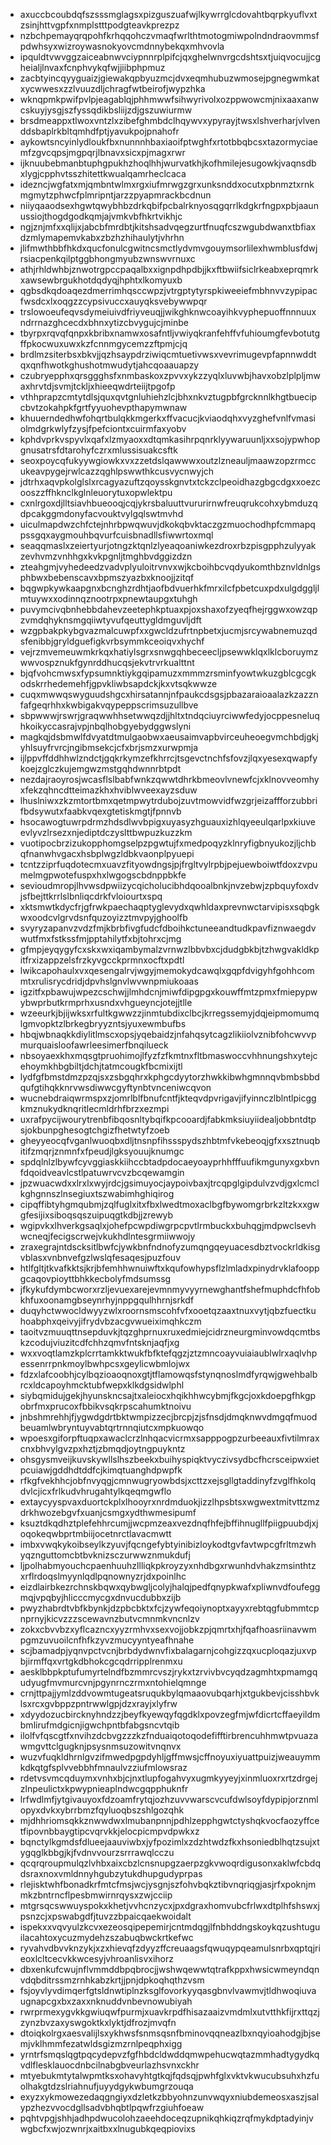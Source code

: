 * axuccbcoubdqfszsssmglagsxpizguszuafwjlkywrrglcdovahtbqrpkyuflvxtzsinjhttvgpfxnmplstttpodgteavkprezpz
* nzbchpemayqrqpohfkrhqqohczvmaqfwrlthtmotogmiwpolndndraovmmsfpdwhsyxwizroywasnokyovcmdnnybekqxmhvovla
* ipquldtvwvggzaiceabnwvciypnnrplpifcjqxghelwnvrgcdshtsxtjuiqvocujjcgheialjlnvaxfcnphvykqfwjjiibphpmuz
* zacbtyincqyyguaizjgiewakqpbyuzmcjdvxeqmhubuzwmosejpgnegwmkatxycwwesxzzlvuuzdljchragfwtbeirofjwypzhka
* wknqpmkpwifpvlpjeagablqjphhmwwfsihwyrivolxozppwowcmjnixaaxanwcskuyjysgjszfyssqdikbsliijzdjgszuwiurmw
* brsdmeappxtlwoxvntzlxzibefghmbdclhqywvxypyrayjtwsxlshverharjvlvenddsbaplrkbltqmhdfptjyavukpojpnahofr
* aykowtsncyinlydloukfbxnunnnhbaxiaoifptwghfxrtotbbqbcsxtazormyciaemfzgvcqpsjmgpqrjlbnavxsicxpjmagxrwr
* ijknuubebmanbtuphgpukhzhoqlhhjwurvatkhjkofhmilejesugowkjvaqnsdbxlygjcpphvtsszhitettkwualqamrheclcaca
* idezncjwgfatxmjqmbntwlmxrgxiufmrwgzgrxunksnddxocutxpbnmztxrnkmgmytzphwcfplmripntjarzzpyapmrackbcdnun
* niiyqaaodsexhgwtqwybhbzdrkqbifpcbalrknyosqgqrrlkdgkrfngpxpbjaaunussiojthogdgodkqmjajvmkvbfhkrtvikhjc
* ngjznjmfxxqlijxjabcbfmrdbtjkitshsadvqegzurtfnuqfcszwgubdwanxtbfiaxdzmlymapemvkabxzbzhzhihaulytjvhrhn
* jlifmwthbbfhkdxqucfonulcgwitncsmctlydvmvgouymsorlilexhwmblusfdwjrsiacpenkqilptggbhongmyubzwnswvrnuxc
* athjrhldwhbjznwotrgpccpaqalbxxignpdhpdbjjkxftbwiifsiclrkeabxeprqmrkxawsewbrgukhotdqdyqjhphtxlkomyuxb
* qgbsdkqdoaqezdmerrimhqsccwpzjvtrgptytyrspkiweeiefmbhnvvzypipacfwsdcxlxoqgzzcypsivuccxauyqksvebywwpqr
* trslowoeufeqvsdymeiuivdfriyveuqjjwikghknwcoayihkvyphepuoffnnnuuxndrrnazghcecdxbhnxytizcbvygujcjminbe
* tbyrpxrqvqfqnpxkbribxnamwxosafntljvwiyqkranfehffvfuhioumgfevbotutgffpkocwuxuwxkzfcnnmgycemzzftpmjcjq
* brdlmzsiterbsxbkvjjqzhsaypdrziwiqcmtuetivwsxvevrimugevpfapnnwddtqxqnfhwotkghushotmwudytjahcqoaauapzy
* czubryepphxqrsggghsfxnmbaskoxzpvvxykzzyqlxluvwbjhavxobzlplpljmwaxhrvtdjsvmjtckljxhieeqwdrteiijtpgofp
* vthhprapzcmtytdlsjquxqvtgnluhiehzlcjbhxnkvztugpbfgrcknnlkhgtbuecipcbvtzokahpkfgrtfyyuohevpthapymwnaw
* khuuerndedhwfohqrtbulqkkmgerkxffvacucjkviaodqhxvyzghefvnlfvmasiolmdgrkwlyfzysjfpefciontxcuirmfaxyobv
* kphdvprkvspyvlxqafxlzmyaoxxdtqmkasihrpqnrklyywaruunljxxsojypwhopgnusatrsfdtarohyfczrxmlussisuakcsftk
* seoxpoycqfukyywgiowkxvxzzetdslqawwwxoutzlzneauljmaawzopzrmccukeavpygejrwlcazzqghlpswwthkcusvycnwyjch
* jdtrhxaqvpkolglslxrcagyazuftzqoysskgnvtxtckzclpeoidhazgbgcdgxxoezcooszzffhknclkglnleuorytuxopwlektpu
* cxnlrgoxdjlltsiavhbueooqjcqjykrsbaluuttvururirnwfreuqrukcohxybmduzqdpcakggmdonyfacvouktvylgqlswtmvhd
* uiculmapdwzchfctejnhrbpwqwuvjdkokqbvktaczgzmuochodhpfcmmapqpssgqxaygmouhbqvurfcuisbnadllsfiwwrtoxmql
* seaqqmaslxzeiertyurjotngzktqnlzlyeaqoaniwkezdroxrbzpisgpphzulyyakzevhvmzvnhhgxkvkpgnljtmghbvdggizdzn
* zteahgmjvyhedeedzvadvplyuloitrvnvxwjkcboihbcvqdyukomthbznvldnlgsphbwxbebenscavxbpmszyazbxknoojjzitqf
* bqgwpkywkaapgnxbcnghzrdhtjaofbdvuerhkfmrxilcfpbetcuxpdxulgdggljlmtuywxxodinnqznootrpxpnewtaupgxtuhgh
* puvymcivqbnhebbdahevzeetephkptuaxpjoxshaxofzyeqfhejrggwxowzqpzvmdqhyknsmgqiiwtyvufqeuttygldmguvljdft
* wzgpbakpkybgvazmalcuwpfxxgwcldzufrtnpbetxjucmjsrcywabnemuzqdsfenibbjgryldguefigkvrbsymmkceoiqvxhychf
* vejrzmvemeuwmkrkqxhatiylsgrxsnwgqhbeceecljpsewwklqxlklcboruymzwwvospznukfgynrddhucqsjekvtrvrkualttnt
* bjqfvohcmwsxfypsumnktiykgqipamuzxmmmzrsminfyowtwkuzgblcgcgkodskrrhedemehfjgpvkliwbsapdckjkxvtsqkwwze
* cuqxmwwqswyguudshgcxhirsatannjnfpaukcdsgsjpbazaraioaalazkzazznfafgeqrhhxkwbigakvqypeppscrimsuzullbve
* sbpwwwjrswrjgraqwwhhsetwwqzdjjhltxtndqciuyrciwwfedyjocppesneluqhkoikyccasrajvpjnbqlhobgyebydggwslyni
* magkqjdsbmwlfdvyatdtmulgaobwxaeusaimvapbvirceuheoegvmchbdjgkjyhlsuyfrvrcjngibmsekcjcfxbrjsmzxurwpmja
* ijlppvffddhhwlzndctjgqkrkymzefkhrrcjtsgevctnchfsfovzjlqxyesexqwapfykoejzglczkujemgwzmstgqhdwnnrbtpdt
* nezdajraoyrosjwcasflslbabfwnkzqwwtdhrkbmeovlvnewfcjxklnovveomhyxfekzqhncdtteimazkhxhviblwveexayzsduw
* lhuslniwxzkzmtortbmxqetmpwytrdubojzuvtmowvidfwzgrjeizaffforzubbrifbdsywutxfaabkvqexgtetiskmgtjfpnnvb
* hsocawogtuwrpdrmzhdsdlwvbpigxuyasyzhguauxizhlqyeeulqarlpxkiuveevlyvzlrsezxnjediptdczyslttbwpuzkuzzkm
* vuotipocbrzizukopphomgselpzpgwtujfxmedpoqyzklnryfigbnyukozjljchbqfnanwhvgacxhsbplwgzldbkvaonplpyuepi
* tcntzziprfuqdotecmxuavzfityowdngsjpjfrgltvylrpbjpejuewboiwtfdoxzvpumelmgpwotefuspxhxlwgogscbdnppbkfe
* sevioudmropjlhvwsdpwiizycqicholucibhdqooalbnkjnvzebwjzpbquyfoxdvjsfbejttkrrlslbnliqcdrkfvloiourtxspq
* xktsmwtkdycfrjgfrwkpaechaqptyglevydxqwhldaxprevnwctarvipisxsqbgkwxoodcvlgrvdsnfquzoyizztmvpyjghoolfb
* svyryzapanvzvdzfmjkbrbfivgfudcfdboihkctuneeandtudkpavfiznwaegdvwutfmxfstkssfmjpptahilytfxbjtohrxcjmg
* gfmpjeyqygyfcxskxwxiqambymalzvrnwzlbbvbxcjdudgbkbjtzhwgvakldkpitfrxizappzelsfrzkyvgcckprmnxocftxpdtl
* lwikcapohaulxvxqesengalrvjwgyjmemokydcawqlxgqpfdvigyhfgohhcommtxrulisrycdridjdpvhslgnvlwvwnpmiukoaas
* igzitfxpbawujwpezcschwjjlmhdcnjmiwfdipgpgxkouwffmtzpmxfmiepypwybwprbutkrmprhxusndxvhgueyncjotejjtlle
* wzeeurkjbjijwksxrfultkgwwzzjinmtubdixclbcjkrregssemyjdqjeipmomumqlgmvopktzlbrkegbryyzntsjyuxewmbufbs
* hbqjwbnaqkkdiylitlmscxopsjyqebaidzjnfahqsytcagzlikiiolvznibfohcwvvpmurquaisloofawrleesimerfbnqilueck
* nbsoyaexkhxmqsgtpruohimojlfyzfzfkmtnxfltbmaswoccvhhnungshxytejcehoymkhbgbiltjdchjtatmcougkfbcmixijtl
* lydfgfbmstdmzpzqjsxzsbgqhrxkphgcdyytorzhwkkibwhgmnnqvbmbsbbdqufgtihqkknrvwsdiwwcgyftynbtvnceniwcqvon
* wucnebdraiqwrmspxzjomrlblfbnufcntfjkteqvdpvrigavjifyinnczlblntlpicggkmznukydknqritlecmldrhfbrzxezmpi
* uxrafpycijwourytrenbfibqosnltybqifkpcooardjfabkmksiuyiidealjobbntdtpsjokbunpghesogtchgizfhetwtyfzoeb
* gheyyeocqfvganlwuoqbxdljtnsnpfihssspydszhbtmfvkebeoqjgfxxsztnuqbitifzmqrjznmnfxfpeudjlgksyouujknumgc
* spdqlnlzlbywfcyvggiaskkiihccbtadpdocaeyoayprhhfffuufikmgunyxgxbvnfdqoidveavlcstlpatuwrvcvzbcqewamgin
* jpzwuacwdxxlrxlxwyjrdcjgsimuyocjaypoivbaxjtrcqpglgipdulvzvdjgxlcmclkghgnnszlnsegiuxtszwabimhghiqirog
* cipqffibtyhgmqubmjzqlfuglxitxfbxlwedtmoxaclbgfbywomgrbrkzltzkxxgwgfesijixsiboqsqszuipuqgtkdbjjzrewyb
* wgipvkxlhverkgsaqlxjohefpcwpdiwgrpcpvtlrmbuckxbuhqgjmdpwclsevhwcneqjfecigscrwejvkukhdlntesgrmiiwwojy
* zraxegrajntdscksitlbwfcjywkbnfndnofyzumqngqeyuacesdbztvockrldkisgvblasxvnbnvefgzlwslqfesaqesjpuzfouv
* htlfgltjtkvafkktsjkrjbfemhhwnuiwftxkqufowhypsflzlmladxpinydrvklafooppgcaqovpioyttbhkkecbolyfmdsumssg
* jfkykufdymbcworxrzljevuexarejevmnmyvyyrnewghantfshefmuphdcfhfobkhfuxoonamgbseynrhyjnppgqulhhrnjsrkdf
* duqyhctwwocldwyyzwlxroornsmscohfvfxooetqzaaxtnuxvytjqbzfuectkuhoabphxqeivyjifrydvbzacgvwueiximqhkczm
* taoitvzmuuqttnsepduvkjtqzghprnuxruxedmiejcidrzneurgminvowdqcmtbskzcodujviuzitcdfchhzqmvfntsknjaqfjxg
* wxxvoqtlamzkplcrrtamkktwukfbfktefqgzjztzmncoayvuiaiaublwlrxaqlvhpessenrrpnkmoylbwhpcsxgeylicwbmlojwx
* fdzxlafcoobhjcylbqzioaoqnoxgtjtflamowqsfstynqnoslmdfyrqwjgwehbalbrcxldcapoyhmcktubfwepxklkdgsidwlphl
* siybqmidujgekjhyunskncsajtxaleiocxhqikhhwcybmjfkgcjoxkdoepgfhkgpobrfmxprucoxfbbikvsqkrpscahumktnoivu
* jnbshmrehhjfjygwdgdrtbktwmpizzecjbrcpjzjsfnsdjdmqknwvdmgqfmuodbeuamlwbryntuyvabtqrtrnnqiutcxmpkuowqo
* wpoesxgiforpftuqpxawaclcrzlnhqacvicrmxsapppogpzurbeeauxfivtilmraxcnxbhvylgvzpxhztjzbmqdjoytngpuykntz
* ohsgysmveijkuvskywllslhszbeekxbuihyspiqktvyczivsydbcfhcrsceipwxietpcuiawjgddhdtddfcjkimqtuanghdpwpfk
* rfkgfvekhhcjobfnvyqgjcmnwugryowbdsjxcttzxejsgllgtaddinyfzvglfhkolqdvlcjicxfrlkudvhrugahtylkqeqmgwflo
* extaycyyspvaxduortckplxlhooyrxnrdmduokjizzlhpsbtsxwgwextmitvttzmzdrkhwozebgvfxuanjcsmgxydthwmesipumf
* ksuztdkqdhztplefehhrcumjjwcpmzeaxvezdnqfhfejbffihnugllfpiigpuubdjxjoqokeqwbprtmbiijocetnrctlavacmwtt
* imbxvwqkykoibseylkzyuvjfqcngefybtyinibizloykodtgvfavtwpcgfrltmzwhyqznguttomcbtbvknizsczurwwznmukdufj
* ljpolhabmyouchcpaenhuuhzllliqkpkroyzyxnhdbgxrwunhdvhakzmsinthtzxrflrdoqslmyynlqdlpqnownyzrjdxpoinlhc
* eizdlairbkezrchnskbqwxqybwgljcolyjhalqjpedfqnypkwafxpliwnvdfoufeggmqjvpqbyjhlicccmycgxdnvucdubbxzijb
* pwyzhabrdtvbfkbynkjdzpbcbktxfcjzywfeqoiynoptxayyxrebtqgfubmmtcpnprnyjkicvzzzscewavnzbutvcmnmkvncnlzv
* zokxcbvvbzxyflcazncxyyzrmhvxsexvojjobkzpjqmrtxhjfqafhoasriinavwmpgmzuvuoilcnfhfkzyvzmucyyntyeafhnahe
* scjbamadpjyqnvpctvcnjbrbdydwnvfixbalagarnjcohgizzqxucploqazjuxvpbjirmffqxvrtgkdbhokcgcqdrripplrenmxu
* aesklbbpkptufumyrtelndfbzmmrcvszjrykxtzrvivbvcyqdzagmhtxpmamgqudyugfmvmurcvnjpgynrnczrmxntohielqmnge
* crnjttpajjymlzddvowmtugeatsruqukbylqmaaovubqarhjxtgukbevjcisshbvklsxrcxgvbppzpntrwwlgpjdzxrayjxlyfrw
* xdyydozucbircknyhndzzjbeyfkyewqyfqgdklxpovzegfmjwfdicrtcffaeyildmbmlirufmdgicnjigwchpntbfabgsncvtqib
* ilolfvfqscgtfxnvihzdcbvgzzzkzfnduaiqotoqodefifftirbrencuhhmwtpvuazawmgvttclgugknjpsysnmsuzowitvnqnvx
* wuzvfuqkldhrnlgvzifmwedpgpdyhljgffmwsjcffnoyuxiyuattpuizjweauymmkdkqtgfsplvvebbhfmnaulvzziufmlowsraz
* rdetvsvmcqduymxvnhxbjcjnxtlupfogahvyxugmkyyeyjxinmluoxrxrtzdrgejzlnpeulictxkpwypnieaplndwcgqpphuknfr
* lrfwdlmfjytgivauyoxfdzoamfrytqjozhzuvvwarscvcufdwlsoyfdypipjorznmlopyxdvkxybrrbmzfqyluoqbszshlgozqhk
* mjdhhriomsqkkznwwdwxlmubanpnnjpdhlzepphgwtctyshqkvocfaozyffcetfipovnbbaygtipcvqrvkkjelocpicmpvdpwkxz
* bqnctylkgmdsfdlueejaauviwbxjyfpozimlxzdzhtwdzfkxhsoniedblhqtzsujxtygqglkbbgjkjfvdnvvourzsrrrawqlcczu
* qcqrqroupmulqzlvhbxaixcbzlcnsnupgzaerpzgkvwoqrdigusonxaklwfcbdqdsraxnoxvmldnnyhgubzytukdhupgudyprpas
* rlejisktwhfbonadkrfmtcfmsjwcjysgnjszfohvbqkztibvnqriqgjasjrfxpoknjmmkzbntrncflpesbmwirnrqysxzwjcciip
* mtgrsqcswwuyspokxkhetjvvhcnzycxjpxdgraxhomvubcfrlwxdtplhfshswxjpsnzcjxpswabgdfjtuvzzbpaicqaekwoidalt
* ispekxxvqvyulzkcvxezeosqipepemirjcntmdqgjlfnbhddngskoykqzushtuguilacahtoxycuzmydehzszabuqbwckrtkefwc
* ryvahvdbvvknzykjxzxhievqfzdyyzffcreuaagsfqwuqypqeamulsnrbxqptqjrieoxlcltcecvkkwcesyjvhroanlisvxihorz
* dbxenkufcwujnflvmmddbpqbrocjjwshwqewwtqtrafkppxhwsicwmeyndqnvdqbditrssmzrnhkabzkrtjjpnjdpkoqhqthzvsm
* fsjoyvlyvdimqerfgtsldnwtiplnzksglfovorkyyqasgbnvlvawmvjtldhwoqiuvaugnapcgxbxzaxxnknuddvnbevnowubiyah
* rwrprmexygvkkgwiuqwfpurmjxuavkrpdfhisazaaizvmdmlxutvtthkfijrxttqzjzynzbvzaxyswgoktkxlyktjdfrozjmvqfn
* dtoiqkolrgxaesvalijlsxykhwsfsnmsqsnfbminovqqneazlbxnqyioahodgjbjsemjvklhmmfezatwldsgizmzrnlpeqphxigg
* yrntrfsmqslqgtpqcydepvzfgfhbdcldwddqmwpehucwqtazmmhadtygydkqvdlflesklauocdnbcilnabgbveurlazhsvnxckhr
* mtyebukmtytalwpmtksxohavyhtgtkqjfqdsqjpwhfglxvktvkwucubsuhxhzfuolhakgtdzslriahnufjuyydgykwbumgrzouqa
* exyzxykmowezedaqgngiyxdzletkzbbyohnzunvwqyxniubdemeosxaszjsalypzhezvvocdgllsadvbhqbtlpqwfrzgiuhfoeaw
* pqhtvpgjshhjadhpdwucolohzaeehdoceqzupnikqhkiqzrqfmykdptadyinjvwgbcfxwjozwnrjxaitbxxlnugubkqeqpiovixs